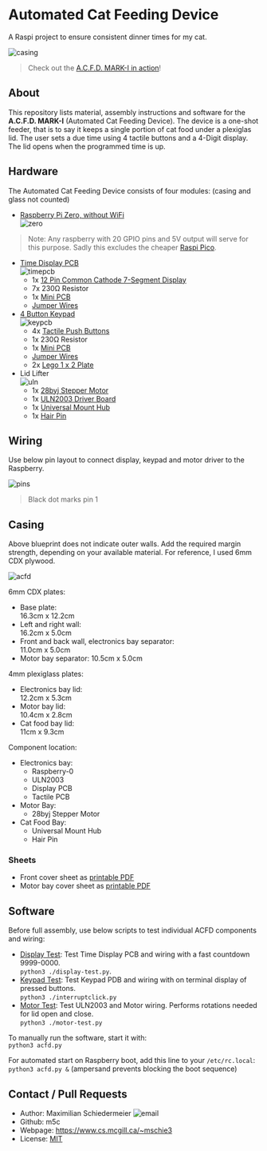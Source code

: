 # Automated Cat Feeding Device

A Raspi project to ensure consistent dinner times for my cat.

![casing](figures/acfd-casing.jpg)

 > Check out the [A.C.F.D. MARK-I in action](https://www.cs.mcgill.ca/~mschie3/ACFD.mp4)!

## About

This repository lists material, assembly instructions and software for the **A.C.F.D. MARK-I** (Automated Cat Feeding Device). The device is a one-shot feeder, that is to say it keeps a single portion of cat food under a plexiglas lid. The user sets a due time using 4 tactile buttons and a 4-Digit display. The lid opens when the programmed time is up.

## Hardware

The Automated Cat Feeding Device consists of four modules: (casing and glass not counted)

 * [Raspberry Pi Zero, without WiFi](https://www.buyapi.ca/product/raspberry-pi-zero-w/)  
![zero](figures/pizero.svg)
 > Note: Any raspberry with 20 GPIO pins and 5V output will serve for this purpose. Sadly this excludes the cheaper [Raspi Pico](https://www.pishop.ca/product/raspberry-pi-pico/).
 * [Time Display PCB](timer)  
![timepcb](figures/7seg.svg)
   * 1x [12 Pin Common Cathode 7-Segment Display](https://www.amazon.ca/DOLITY-Segement-Displays-Common-Cathode/dp/B07GVKQWDX)
   * 7x 230Ω Resistor
   * 1x [Mini PCB](https://www.amazon.ca/Gikfun-Solder-able-Breadboard-Arduino-Electronic/dp/B077938SQF)
   * [Jumper Wires](https://www.amazon.ca/Elegoo-120pcs-Multicolored-Breadboard-arduino/dp/B01EV70C78)
 * [4 Button Keypad](keypad)  
![keypcb](figures/keypad.svg)
   * 4x [Tactile Push Buttons](https://www.amazon.ca/Ocr-10Value-Tactile-Momentary-Assortment/dp/B01NAJEVE3)
   * 1x 230Ω Resistor
   * 1x [Mini PCB](https://www.amazon.ca/Gikfun-Solder-able-Breadboard-Arduino-Electronic/dp/B077938SQF)
   * [Jumper Wires](https://www.amazon.ca/Elegoo-120pcs-Multicolored-Breadboard-arduino/dp/B01EV70C78)
   * 2x [Lego 1 x 2 Plate](https://www.bricklink.com/v2/catalog/catalogitem.page?P=3023&name=Plate%201%20x%202)
 * Lid Lifter  
![uln](figures/ULN2003.svg)
   * 1x [28byj Stepper Motor](https://www.amazon.ca/Titri-28BYJ-48-Stepper-Motor-5V/dp/B07PS2MJCX)
   * 1x [ULN2003 Driver Board](https://www.amazon.ca/ULN2003-Controller-Stepping-Electric-Control/dp/B07P5C2KWX)
   * 1x [Universal Mount Hub](https://www.amazon.ca/Coupling-Connector-Coupler-Accessory-Fittings/dp/B08334MFVT)
   * 1x [Hair Pin](https://www.amazon.ca/Goody-Ouchless-Bobby-Black-48/dp/B000NHKVNQ)

## Wiring

Use below pin layout to connect display, keypad and motor driver to the Raspberry.

![pins](figures/pins.svg)

 > Black dot marks pin 1

## Casing

Above blueprint does not indicate outer walls. Add the required margin strength, depending on your available material. For reference, I used 6mm CDX plywood.

![acfd](figures/acfd.jpg)

6mm CDX plates:
 * Base plate:  
16.3cm x 12.2cm
 * Left and right wall:  
16.2cm x 5.0cm
 * Front and back wall, electronics bay separator:  
11.0cm x 5.0cm
 * Motor bay separator:
10.5cm x 5.0cm

4mm plexiglass plates:
 * Electronics bay lid:  
12.2cm x 5.3cm
 * Motor bay lid:  
10.4cm x 2.8cm
 * Cat food bay lid:  
11cm x 9.3cm

Component location:
 * Electronics bay:
    * Raspberry-0
    * ULN2003
    * Display PCB
    * Tactile PCB
 * Motor Bay:
    * 28byj Stepper Motor
 * Cat Food Bay:
    * Universal Mount Hub
    * Hair Pin

### Sheets

 * Front cover sheet as [printable PDF](print/front.pdf)
 * Motor bay cover sheet as [printable PDF](print/legal-note.pdf)

## Software 

Before full assembly, use below scripts to test individual ACFD components and wiring:

 * [Display Test](acfd/display/display-test.py): Test Time Display PCB and wiring with a fast countdown 9999-0000.  
```python3 ./display-test.py```.
 * [Keypad Test](acfd/display/interruptclick.py): Test Keypad PDB and wiring with on terminal display of pressed buttons.  
```python3 ./interruptclick.py```
 * [Motor Test](modetest/motor-test.py): Test ULN2003 and Motor wiring. Performs rotations needed for lid open and close.  
```python3 ./motor-test.py```

To manually run the software, start it with:  
```python3 acfd.py```

For automated start on Raspberry boot, add this line to your ```/etc/rc.local```:  
```python3 acfd.py &``` (ampersand prevents blocking the boot sequence)

## Contact / Pull Requests

 * Author: Maximilian Schiedermeier ![email](email.png)
 * Github: m5c
 * Webpage: https://www.cs.mcgill.ca/~mschie3
 * License: [MIT](https://opensource.org/licenses/MIT)

